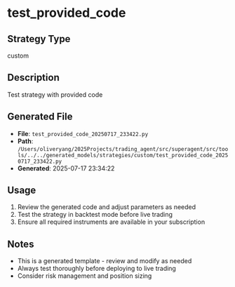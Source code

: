 # test_provided_code

## Strategy Type
custom

## Description
Test strategy with provided code

## Generated File
- **File**: `test_provided_code_20250717_233422.py`
- **Path**: `/Users/oliveryang/2025Projects/trading_agent/src/superagent/src/tools/../../generated_models/strategies/custom/test_provided_code_20250717_233422.py`
- **Generated**: 2025-07-17 23:34:22

## Usage
1. Review the generated code and adjust parameters as needed
2. Test the strategy in backtest mode before live trading
3. Ensure all required instruments are available in your subscription

## Notes
- This is a generated template - review and modify as needed
- Always test thoroughly before deploying to live trading
- Consider risk management and position sizing
